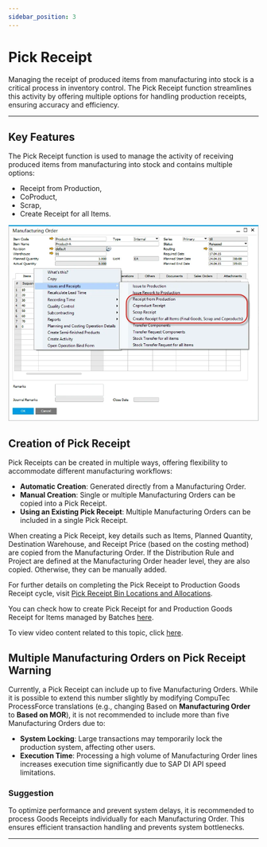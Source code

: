 ```yaml
---
sidebar_position: 3
---
```


# Pick Receipt

Managing the receipt of produced items from manufacturing into stock is a critical process in inventory control. The Pick Receipt function streamlines this activity by offering multiple options for handling production receipts, ensuring accuracy and efficiency.

---

## Key Features

The Pick Receipt function is used to manage the activity of receiving produced items from manufacturing into stock and contains multiple options:

- Receipt from Production,
- CoProduct,
- Scrap,
- Create Receipt for all Items.

![Receipt](./media/pick-receipt/receipt.webp)

## Creation of Pick Receipt

Pick Receipts can be created in multiple ways, offering flexibility to accommodate different manufacturing workflows:

- **Automatic Creation**: Generated directly from a Manufacturing Order.
- **Manual Creation**: Single or multiple Manufacturing Orders can be copied into a Pick Receipt.
- **Using an Existing Pick Receipt**: Multiple Manufacturing Orders can be included in a single Pick Receipt.

When creating a Pick Receipt, key details such as Items, Planned Quantity, Destination Warehouse, and Receipt Price (based on the costing method) are copied from the Manufacturing Order. If the Distribution Rule and Project are defined at the Manufacturing Order header level, they are also copied. Otherwise, they can be manually added.

For further details on completing the Pick Receipt to Production Goods Receipt cycle, visit [Pick Receipt Bin Locations and Allocations](../inventory/pick-receipt-bin-locations-and-allocations.md).

You can check how to create Pick Receipt for and Production Goods Receipt for Items managed by Batches [here](../inventory/pick-receipt-for-a-batch-managed-items.md).

To view video content related to this topic, click [here](https://www.youtube.com/playlist?list=PLtT6kgaz5Ync9BW5iceuweMlSu9E2D7Y2).

## Multiple Manufacturing Orders on Pick Receipt Warning

Currently, a Pick Receipt can include up to five Manufacturing Orders. While it is possible to extend this number slightly by modifying CompuTec ProcessForce translations (e.g., changing Based on **Manufacturing Order** to **Based on MOR**), it is not recommended to include more than five Manufacturing Orders due to:

- **System Locking**: Large transactions may temporarily lock the production system, affecting other users.
- **Execution Time**: Processing a high volume of Manufacturing Order lines increases execution time significantly due to SAP DI API speed limitations.

### Suggestion

To optimize performance and prevent system delays, it is recommended to process Goods Receipts individually for each Manufacturing Order. This ensures efficient transaction handling and prevents system bottlenecks.

---
